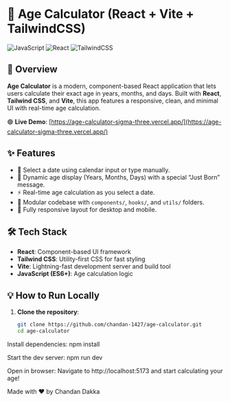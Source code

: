 # 🎂 Age Calculator (React + Vite + TailwindCSS)

![JavaScript](https://img.shields.io/badge/JavaScript-100%25-yellow?logo=javascript)
![React](https://img.shields.io/badge/React-18.2.0-blue?logo=react)
![TailwindCSS](https://img.shields.io/badge/TailwindCSS-%20v3.3.5-teal?logo=tailwindcss)

## 🚀 Overview

**Age Calculator** is a modern, component-based React application that lets users calculate their exact age in years, months, and days. Built with **React**, **Tailwind CSS**, and **Vite**, this app features a responsive, clean, and minimal UI with real-time age calculation.


🟢 **Live Demo**:   [https://age-calculator-sigma-three.vercel.app/](https://age-calculator-sigma-three.vercel.app/)

## ✨ Features

- 📅 Select a date using calendar input or type manually.
- 🎉 Dynamic age display (Years, Months, Days) with a special “Just Born” message.
- ⚡ Real-time age calculation as you select a date.
- 🧩 Modular codebase with `components/`, `hooks/`, and `utils/` folders.
- 📱 Fully responsive layout for desktop and mobile.

## 🛠️ Tech Stack

- **React**: Component-based UI framework
- **Tailwind CSS**: Utility-first CSS for fast styling
- **Vite**: Lightning-fast development server and build tool
- **JavaScript (ES6+)**: Age calculation logic

## 💡 How to Run Locally

1. **Clone the repository**:
   ```bash
   git clone https://github.com/chandan-1427/age-calculator.git
   cd age-calculator
   
Install dependencies:
npm install

Start the dev server:
npm run dev

Open in browser:
Navigate to http://localhost:5173 and start calculating your age!

Made with ❤️ by Chandan Dakka
